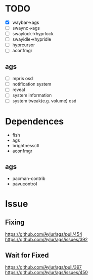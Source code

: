 # TODO
- [x] waybar->ags
- [ ] swaync->ags
- [ ] swaylock->hyprlock
- [ ] swayidle->hypridle
- [ ] hyprcursor
- [ ] aconfmgr
## ags
- [ ] mpris osd
- [ ] notification system
- [ ] reveal
- [ ] system information
- [ ] system tweak(e.g. volume) osd

# Dependences
- fish
- ags
- brightnessctl
- aconfmgr
## ags
- pacman-contrib
- pavucontrol

# Issue
## Fixing
https://github.com/Aylur/ags/pull/454
https://github.com/Aylur/ags/issues/392
## Wait for Fixed
https://github.com/Aylur/ags/pull/397
https://github.com/Aylur/ags/issues/450
